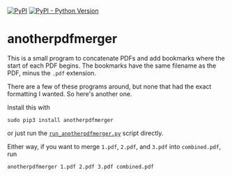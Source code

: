 [![PyPI](https://img.shields.io/pypi/v/anotherpdfmerger.svg)](https://pypi.org/project/anotherpdfmerger/)
[![PyPI - Python Version](https://img.shields.io/pypi/pyversions/anotherpdfmerger.svg)](https://pypi.org/project/anotherpdfmerger/)

# anotherpdfmerger

This is a small program to concatenate PDFs and add bookmarks where the
start of each PDF begins. The bookmarks have the same filename as the
PDF, minus the `.pdf` extension.

There are a few of these programs around, but none that had the exact
formatting I wanted. So here's another one.

Install this with

```
sudo pip3 install anotherpdfmerger
```

or just run the [`run_anotherpdfmerger.py`](run_anotherpdfmerger.py)
script directly.

Either way, if you want to merge `1.pdf`, `2.pdf`, and `3.pdf` into
`combined.pdf`, run

```
anotherpdfmerger 1.pdf 2.pdf 3.pdf combined.pdf
```
